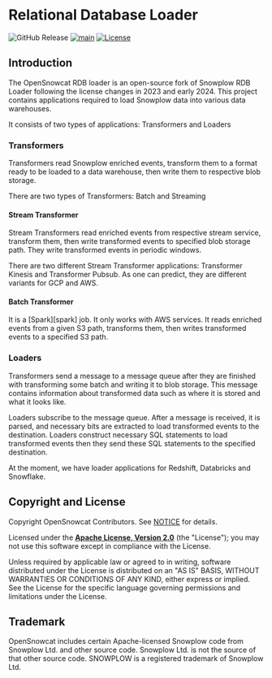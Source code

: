 # Relational Database Loader

![GitHub Release](https://img.shields.io/github/v/release/opensnowcat/opensnowcat-rdb-loader?link=https%3A%2F%2Fgithub.com%2Fopensnowcat%2Fopensnowcat-rdb-loader%2Freleases)
[![main](https://github.com/opensnowcat/opensnowcat-rdb-loader/actions/workflows/test.yml/badge.svg?branch=main)](https://github.com/opensnowcat/opensnowcat-rdb-loader/actions/workflows/ci.yml)
[![License][license-image]][license]


## Introduction

The OpenSnowcat RDB loader is an open-source fork of Snowplow RDB Loader following the license changes in 2023 and early 2024. This project contains applications required to load Snowplow data into various data warehouses.

It consists of two types of applications: Transformers and Loaders

### Transformers

Transformers read Snowplow enriched events, transform them to a format ready to be loaded to a data warehouse, then write them to respective blob storage.

There are two types of Transformers: Batch and Streaming

#### Stream Transformer

Stream Transformers read enriched events from respective stream service, transform them, then write transformed events to specified blob storage path.
They write transformed events in periodic windows.

There are two different Stream Transformer applications: Transformer Kinesis and Transformer Pubsub. As one can predict, they are different variants for GCP and AWS.


#### Batch Transformer

It is a [Spark][spark] job. It only works with AWS services. It reads enriched events from a given S3 path, transforms them, then writes transformed events to a specified S3 path.


### Loaders

Transformers send a message to a message queue after they are finished with transforming some batch and writing it to blob storage.
This message contains information about transformed data such as where it is stored and what it looks like.

Loaders subscribe to the message queue. After a message is received, it is parsed, and necessary bits are extracted to load transformed events to the destination.
Loaders construct necessary SQL statements to load transformed events then they send these SQL statements to the specified destination.

At the moment, we have loader applications for Redshift, Databricks and Snowflake.

## Copyright and License

Copyright OpenSnowcat Contributors. See [NOTICE](NOTICE.txt) for details.

Licensed under the **[Apache License, Version 2.0][license]** (the "License");
you may not use this software except in compliance with the License.

Unless required by applicable law or agreed to in writing, software
distributed under the License is distributed on an "AS IS" BASIS,
WITHOUT WARRANTIES OR CONDITIONS OF ANY KIND, either express or implied.
See the License for the specific language governing permissions and
limitations under the License.

## Trademark

OpenSnowcat includes certain Apache-licensed Snowplow code from Snowplow Ltd. and other source code. Snowplow Ltd. is not the source of that other source code. SNOWPLOW is a registered trademark of Snowplow Ltd.

[license-image]: http://img.shields.io/badge/license-Apache--2-blue.svg?style=flat
[license]: http://www.apache.org/licenses/LICENSE-2.0